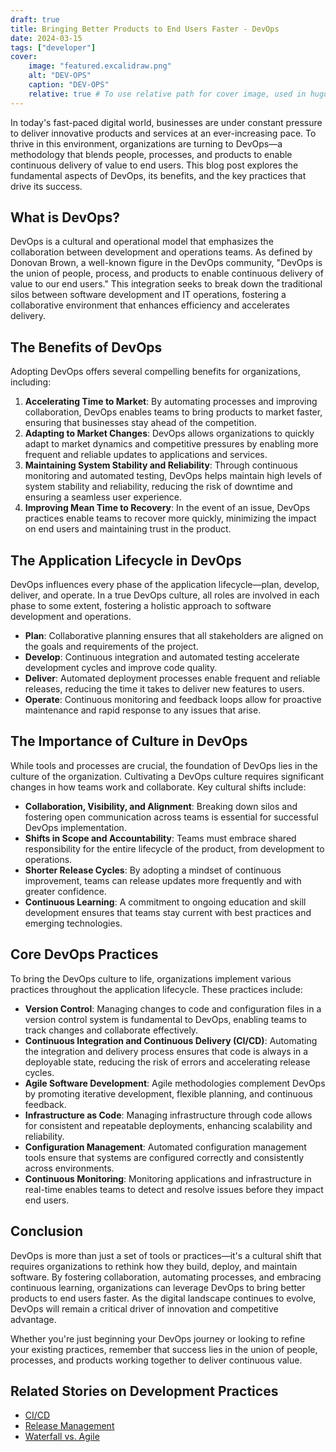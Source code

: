 ```yaml
---
draft: true
title: Bringing Better Products to End Users Faster - DevOps
date: 2024-03-15
tags: ["developer"]
cover:
    image: "featured.excalidraw.png"
    alt: "DEV-OPS"
    caption: "DEV-OPS"
    relative: true # To use relative path for cover image, used in hugo Page-bundles
---
```

In today's fast-paced digital world, businesses are under constant pressure to deliver innovative products and services at an ever-increasing pace. To thrive in this environment, organizations are turning to DevOps—a methodology that blends people, processes, and products to enable continuous delivery of value to end users. This blog post explores the fundamental aspects of DevOps, its benefits, and the key practices that drive its success.

## What is DevOps?

DevOps is a cultural and operational model that emphasizes the collaboration between development and operations teams. As defined by Donovan Brown, a well-known figure in the DevOps community, "DevOps is the union of people, process, and products to enable continuous delivery of value to our end users." This integration seeks to break down the traditional silos between software development and IT operations, fostering a collaborative environment that enhances efficiency and accelerates delivery.

## The Benefits of DevOps

Adopting DevOps offers several compelling benefits for organizations, including:

1. **Accelerating Time to Market**: By automating processes and improving collaboration, DevOps enables teams to bring products to market faster, ensuring that businesses stay ahead of the competition.
2. **Adapting to Market Changes**: DevOps allows organizations to quickly adapt to market dynamics and competitive pressures by enabling more frequent and reliable updates to applications and services.
3. **Maintaining System Stability and Reliability**: Through continuous monitoring and automated testing, DevOps helps maintain high levels of system stability and reliability, reducing the risk of downtime and ensuring a seamless user experience.
4. **Improving Mean Time to Recovery**: In the event of an issue, DevOps practices enable teams to recover more quickly, minimizing the impact on end users and maintaining trust in the product.

## The Application Lifecycle in DevOps

DevOps influences every phase of the application lifecycle—plan, develop, deliver, and operate. In a true DevOps culture, all roles are involved in each phase to some extent, fostering a holistic approach to software development and operations.

- **Plan**: Collaborative planning ensures that all stakeholders are aligned on the goals and requirements of the project.
- **Develop**: Continuous integration and automated testing accelerate development cycles and improve code quality.
- **Deliver**: Automated deployment processes enable frequent and reliable releases, reducing the time it takes to deliver new features to users.
- **Operate**: Continuous monitoring and feedback loops allow for proactive maintenance and rapid response to any issues that arise.

## The Importance of Culture in DevOps

While tools and processes are crucial, the foundation of DevOps lies in the culture of the organization. Cultivating a DevOps culture requires significant changes in how teams work and collaborate. Key cultural shifts include:

- **Collaboration, Visibility, and Alignment**: Breaking down silos and fostering open communication across teams is essential for successful DevOps implementation.
- **Shifts in Scope and Accountability**: Teams must embrace shared responsibility for the entire lifecycle of the product, from development to operations.
- **Shorter Release Cycles**: By adopting a mindset of continuous improvement, teams can release updates more frequently and with greater confidence.
- **Continuous Learning**: A commitment to ongoing education and skill development ensures that teams stay current with best practices and emerging technologies.

## Core DevOps Practices

To bring the DevOps culture to life, organizations implement various practices throughout the application lifecycle. These practices include:

- **Version Control**: Managing changes to code and configuration files in a version control system is fundamental to DevOps, enabling teams to track changes and collaborate effectively.
- **Continuous Integration and Continuous Delivery (CI/CD)**: Automating the integration and delivery process ensures that code is always in a deployable state, reducing the risk of errors and accelerating release cycles.
- **Agile Software Development**: Agile methodologies complement DevOps by promoting iterative development, flexible planning, and continuous feedback.
- **Infrastructure as Code**: Managing infrastructure through code allows for consistent and repeatable deployments, enhancing scalability and reliability.
- **Configuration Management**: Automated configuration management tools ensure that systems are configured correctly and consistently across environments.
- **Continuous Monitoring**: Monitoring applications and infrastructure in real-time enables teams to detect and resolve issues before they impact end users.

## Conclusion

DevOps is more than just a set of tools or practices—it's a cultural shift that requires organizations to rethink how they build, deploy, and maintain software. By fostering collaboration, automating processes, and embracing continuous learning, organizations can leverage DevOps to bring better products to end users faster. As the digital landscape continues to evolve, DevOps will remain a critical driver of innovation and competitive advantage.

Whether you're just beginning your DevOps journey or looking to refine your existing practices, remember that success lies in the union of people, processes, and products working together to deliver continuous value.

## Related Stories on Development Practices

- [CI/CD](../dev-practice_ci-cd/index.md)
- [Release Management](../dev-practice_release-management/index.md)
- [Waterfall vs. Agile](../dev-practice_waterfall-vs-agile/index.md)
